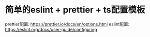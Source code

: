 # 简单的eslint + prettier + ts配置模板
prettier配置: https://prettier.io/docs/en/options.html
eslint配置: https://eslint.org/docs/user-guide/configuring

